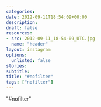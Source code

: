 ```yaml
---
categories:
date: 2012-09-11T18:54:09+00:00
description:
draft: false
resources:
- src: 2012-09-11_18-54-09_UTC.jpg
  name: "header"
layout: instagram
options:
  unlisted: false
stories:
subtitle:
title: "#nofilter"
tags: ["nofilter"]
---
```


"#nofilter"
